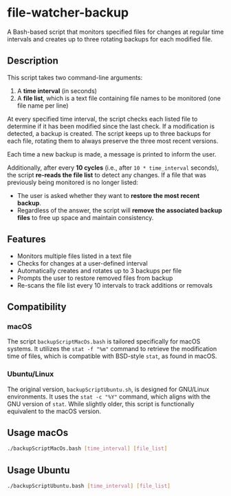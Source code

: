 # file-watcher-backup

A Bash-based script that monitors specified files for changes at regular time intervals and creates up to three rotating backups for each modified file.

## Description

This script takes two command-line arguments:

1. A **time interval** (in seconds)
2. A **file list**, which is a text file containing file names to be monitored (one file name per line)

At every specified time interval, the script checks each listed file to determine if it has been modified since the last check. If a modification is detected, a backup is created. The script keeps up to three backups for each file, rotating them to always preserve the three most recent versions.

Each time a new backup is made, a message is printed to inform the user.

Additionally, after every **10 cycles** (i.e., after `10 * time_interval` seconds), the script **re-reads the file list** to detect any changes. If a file that was previously being monitored is no longer listed:

- The user is asked whether they want to **restore the most recent backup**.
- Regardless of the answer, the script will **remove the associated backup files** to free up space and maintain consistency.

## Features

- Monitors multiple files listed in a text file
- Checks for changes at a user-defined interval
- Automatically creates and rotates up to 3 backups per file
- Prompts the user to restore removed files from backup
- Re-scans the file list every 10 intervals to track additions or removals

## Compatibility

### macOS

The script `backupScriptMacOs.bash` is tailored specifically for macOS systems. It utilizes the `stat -f "%m"` command to retrieve the modification time of files, which is compatible with BSD-style `stat`, as found in macOS.

### Ubuntu/Linux

The original version, `backupScriptUbuntu.sh`, is designed for GNU/Linux environments. It uses the `stat -c "%Y"` command, which aligns with the GNU version of `stat`. While slightly older, this script is functionally equivalent to the macOS version.

## Usage macOs

```bash
./backupScriptMacOs.bash [time_interval] [file_list]
```

## Usage Ubuntu

```bash
./backupScriptUbuntu.bash [time_interval] [file_list]
```
